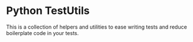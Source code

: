 # Python TestUtils

This is a collection of helpers and utilities to ease writing tests and reduce boilerplate code in your tests.

